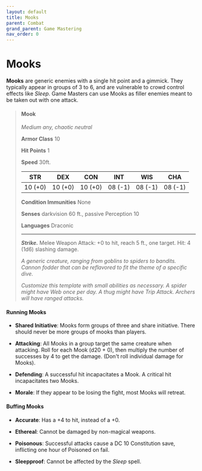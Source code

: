 ```yaml
---
layout: default
title: Mooks
parent: Combat
grand_parent: Game Mastering
nav_order: 0
---
```


# Mooks

**Mooks** are generic enemies with a single hit point and a gimmick. They typically appear in groups of 3 to 6, and are vulnerable to crowd control effects like _Sleep_. Game Masters can use Mooks as filler enemies meant to be taken out with one attack.

>
> #### Mook
> *Medium any, chaotic neutral*
> 
> **Armor Class** 10
> 
> **Hit Points**  1 
> 
> **Speed**       30ft.
>
> |   STR   |   DEX   |   CON   |   INT   |   WIS   |   CHA   |
> | :-----: | :-----: | :-----: | :-----: | :-----: | :-----: |
> | 10 (+0) | 10 (+0) | 10 (+0) | 08 (-1) | 08 (-1) | 08 (-1) |
>
> **Condition Immunities** None
> 
> **Senses**               darkvision 60 ft., passive Perception 10
> 
> **Languages**            Draconic
>
> ---
> 
> ***Strike.*** Melee Weapon Attack: +0 to hit, reach 5 ft., one target. Hit: 4 (1d6) slashing damage.
>
> *A generic creature, ranging from goblins to spiders to bandits. Cannon fodder that can be reflavored to fit the theme of a specific dive.*
>
> *Customize this template with small abilities as necessary. A spider might have Web once per day. A thug might have Trip Attack. Archers will have ranged attacks.*


#### Running Mooks

* **Shared Initiative**: Mooks form groups of three and share initiative. There should never be more groups of mooks than players.

* **Attacking**: All Mooks in a group target the same creature when attacking. Roll for each Mook (d20 + 0), then multiply the number of successes by 4 to get the damage. (Don't roll individual damage for Mooks).

* **Defending**: A successful hit incapacitates a Mook. A critical hit incapacitates two Mooks. 

* **Morale**: If they appear to be losing the fight, most Mooks will retreat.


#### Buffing Mooks

* **Accurate**: Has a +4 to hit, instead of a +0.

* **Ethereal**: Cannot be damaged by non-magical weapons.

* **Poisonous**: Successful attacks cause a DC 10 Constitution save, inflicting one hour of Poisoned on fail.

* **Sleepproof**: Cannot be affected by the _Sleep_ spell.